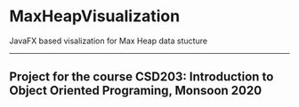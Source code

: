 # MaxHeapVisualization
JavaFX based visalization for Max Heap data stucture

---

## Project for the course CSD203: Introduction to Object Oriented Programing, Monsoon 2020
